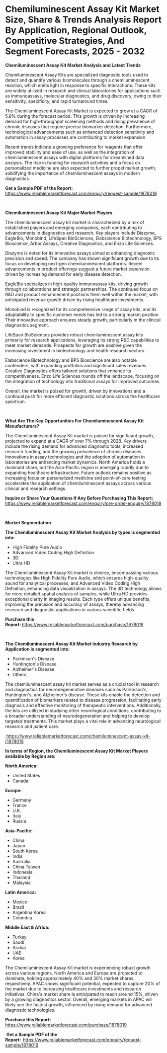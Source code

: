 <p><h1>Chemiluminescent Assay Kit Market Size, Share & Trends Analysis Report By Application, Regional Outlook, Competitive Strategies, And Segment Forecasts, 2025 - 2032</h1></p><p><strong>Chemiluminescent Assay Kit Market Analysis and Latest Trends</strong></p>
<p><p>Chemiluminescent Assay Kits are specialized diagnostic tools used to detect and quantify various biomolecules through a chemiluminescent reaction, which emits light in response to specific interactions. These kits are widely utilized in research and clinical laboratories for applications such as immunoassays, molecular diagnostics, and drug discovery, owing to their sensitivity, specificity, and rapid turnaround times.</p><p>The Chemiluminescent Assay Kit Market is expected to grow at a CAGR of 5.8% during the forecast period. This growth is driven by increasing demand for high-throughput screening methods and rising prevalence of chronic diseases that require precise biomarker detection. Furthermore, technological advancements such as enhanced detection sensitivity and automation in assay processes are contributing to market expansion. </p><p>Recent trends indicate a growing preference for reagents that offer improved stability and ease of use, as well as the integration of chemiluminescent assays with digital platforms for streamlined data analysis. The rise in funding for research activities and a focus on personalized medicine are also expected to further propel market growth, solidifying the importance of chemiluminescent assays in modern diagnostics.</p></p>
<p><strong>Get a Sample PDF of the Report:&nbsp;</strong> <a href="https://www.reliablemarketforecast.com/enquiry/request-sample/1878019?utm_campaign=1110&utm_medium=2&utm_source=Github&utm_content=ia&utm_term=14042025&utm_id=chemiluminescent-assay-kit">https://www.reliablemarketforecast.com/enquiry/request-sample/1878019</a></p>
<p>&nbsp;</p>
<p><strong>Chemiluminescent Assay Kit Major Market Players</strong></p>
<p><p>The chemiluminescent assay kit market is characterized by a mix of established players and emerging companies, each contributing to advancements in diagnostics and research. Key players include Diazyme, EagleBio, Monobind, LifeSpan BioSciences, Elabscience Biotechnology, BPS Bioscience, Arbor Assays, Creative Diagnostics, and Enzo Life Sciences. </p><p>Diazyme is noted for its innovative assays aimed at enhancing diagnostic precision and speed. The company has shown significant growth due to its focus on developing next-gen chemiluminescent platforms. Recent advancements in product offerings suggest a future market expansion driven by increasing demand for early disease detection.</p><p>EagleBio specializes in high-quality immunoassay kits, driving growth through collaborations and strategic partnerships. The continued focus on R&D and product enhancement positions them well within the market, with anticipated revenue growth driven by rising healthcare investments.</p><p>Monobind is recognized for its comprehensive range of assay kits, and its adaptability to specific customer needs has led to a strong market position. Their innovative approach ensures steady growth, particularly in the clinical diagnostics segment.</p><p>LifeSpan BioSciences provides robust chemiluminescent assay kits primarily for research applications, leveraging its strong R&D capabilities to meet market demands. Prospects for growth are positive given the increasing investment in biotechnology and health research sectors.</p><p>Elabscience Biotechnology and BPS Bioscience are also notable contenders, with expanding portfolios and significant sales revenues. Creative Diagnostics offers tailored solutions that enhance its competitiveness. Enzo Life Sciences rounds off the landscape, focusing on the integration of technology into traditional assays for improved outcomes.</p><p>Overall, the market is poised for growth, driven by innovations and a continual push for more efficient diagnostic solutions across the healthcare spectrum.</p></p>
<p>&nbsp;</p>
<p><strong>What Are The Key Opportunities For Chemiluminescent Assay Kit Manufacturers?</strong></p>
<p><p>The Chemiluminescent Assay Kit market is poised for significant growth, projected to expand at a CAGR of over 7% through 2028. Key drivers include the rising demand for advanced diagnostic tools, increased research funding, and the growing prevalence of chronic diseases. Innovations in assay technologies and the adoption of automation in laboratories are enhancing market dynamics. North America holds a dominant share, but the Asia-Pacific region is emerging rapidly due to expanding healthcare infrastructure. Future outlook remains positive as increasing focus on personalized medicine and point-of-care testing accelerates the application of chemiluminescent assays across various clinical and research settings.</p></p>
<p><strong>Inquire or Share Your Questions If Any Before Purchasing This Report:</strong> <a href="https://www.reliablemarketforecast.com/enquiry/pre-order-enquiry/1878019?utm_campaign=1110&utm_medium=2&utm_source=Github&utm_content=ia&utm_term=14042025&utm_id=chemiluminescent-assay-kit">https://www.reliablemarketforecast.com/enquiry/pre-order-enquiry/1878019</a></p>
<p>&nbsp;</p>
<p><strong>Market Segmentation</strong></p>
<p><strong>The Chemiluminescent Assay Kit Market Analysis by types is segmented into:</strong></p>
<p><ul><li>High Fidelity Pure Audio</li><li>Advanced Video Coding High Definition</li><li>3D</li><li>Ultra HD</li></ul></p>
<p><p>The Chemiluminescent Assay Kit market is diverse, encompassing various technologies like High Fidelity Pure Audio, which ensures high-quality sound for analytical processes, and Advanced Video Coding High Definition, enhancing data visualization in assays. The 3D technology allows for more detailed spatial analysis of samples, while Ultra HD provides exceptional clarity in imaging results. Each type offers unique benefits, improving the precision and accuracy of assays, thereby advancing research and diagnostic applications in various scientific fields.</p></p>
<p><strong>Purchase this Report:&nbsp;</strong><a href="https://www.reliablemarketforecast.com/purchase/1878019?utm_campaign=1110&utm_medium=2&utm_source=Github&utm_content=ia&utm_term=14042025&utm_id=chemiluminescent-assay-kit">https://www.reliablemarketforecast.com/purchase/1878019</a></p>
<p>&nbsp;</p>
<p><strong>The Chemiluminescent Assay Kit Market Industry Research by Application is segmented into:</strong></p>
<p><ul><li>Parkinson's Disease</li><li>Huntington's Disease</li><li>Alzheimer's Disease</li><li>Others</li></ul></p>
<p><p>The chemiluminescent assay kit market serves as a crucial tool in research and diagnostics for neurodegenerative diseases such as Parkinson's, Huntington's, and Alzheimer's disease. These kits enable the detection and quantification of biomarkers related to disease progression, facilitating early diagnosis and effective monitoring of therapeutic interventions. Additionally, the kits are utilized in studying other neurological conditions, contributing to a broader understanding of neurodegeneration and helping to develop targeted treatments. This market plays a vital role in advancing neurological research and patient care.</p></p>
<p><a href="https://www.reliablemarketforecast.com/chemiluminescent-assay-kit-r1878019?utm_campaign=1110&utm_medium=2&utm_source=Github&utm_content=ia&utm_term=14042025&utm_id=chemiluminescent-assay-kit">&nbsp;https://www.reliablemarketforecast.com/chemiluminescent-assay-kit-r1878019</a></p>
<p><strong>In terms of Region, the Chemiluminescent Assay Kit Market Players available by Region are:</strong></p>
<p>
    <p> <strong> North America: </strong>
        <ul>
            <li>United States</li>
            <li>Canada</li>
        </ul>
        </p> 
    <p> <strong> Europe: </strong>
        <ul>
            <li>Germany</li>
            <li>France</li>
            <li>U.K.</li>
            <li>Italy</li>
            <li>Russia</li>
        </ul>
        </p> 
    <p> <strong> Asia-Pacific: </strong>
        <ul>
            <li>China</li>
            <li>Japan</li>
            <li>South Korea</li>
            <li>India</li>
            <li>Australia</li>
            <li>China Taiwan</li>
            <li>Indonesia</li>
            <li>Thailand</li>
            <li>Malaysia</li>
        </ul>
        </p> 
    <p> <strong> Latin America: </strong>
        <ul>
            <li>Mexico</li>
            <li>Brazil</li>
            <li>Argentina Korea</li>
            <li>Colombia</li>
        </ul>
        </p> 
    <p> <strong> Middle East & Africa: </strong>
        <ul>
            <li>Turkey</li>
            <li>Saudi</li>
            <li>Arabia</li>
            <li>UAE</li>
            <li>Korea</li>
        </ul>
    </p>
    </p>
<p><p>The Chemiluminescent Assay Kit market is experiencing robust growth across various regions. North America and Europe are projected to dominate, holding approximately 40% and 30% market shares, respectively. APAC shows significant potential, expected to capture 20% of the market due to increasing healthcare investments and research initiatives. China's market share is anticipated to reach around 15%, driven by a growing diagnostics sector. Overall, emerging markets in APAC will likely see the fastest growth, influenced by rising demand for advanced diagnostic technologies.</p></p>
<p><strong>Purchase this Report: </strong><a href="https://www.reliablemarketforecast.com/purchase/1878019?utm_campaign=1110&utm_medium=2&utm_source=Github&utm_content=ia&utm_term=14042025&utm_id=chemiluminescent-assay-kit">https://www.reliablemarketforecast.com/purchase/1878019</a></p>
<p>&nbsp;<strong>Get a Sample PDF of the Report:&nbsp;&nbsp;</strong><a href="https://www.reliablemarketforecast.com/enquiry/request-sample/1878019?utm_campaign=1110&utm_medium=2&utm_source=Github&utm_content=ia&utm_term=14042025&utm_id=chemiluminescent-assay-kit">https://www.reliablemarketforecast.com/enquiry/request-sample/1878019</a></p>
<p><strong></strong></p>
<p><p></p><p></p><p></p></p>
